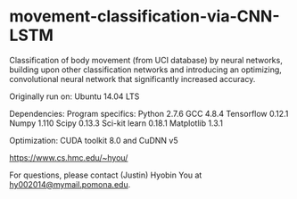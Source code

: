 # movement-classification-via-CNN-LSTM
Classification of body movement (from UCI database) by neural networks, building upon other classification networks and introducing an optimizing, convolutional neural network that significantly increased accuracy.


Originally run on:
Ubuntu 14.04 LTS 

Dependencies:
Program specifics:
Python 2.7.6 GCC 4.8.4
Tensorflow 0.12.1
Numpy 1.110
Scipy 0.13.3
Sci-kit learn 0.18.1
Matplotlib 1.3.1

Optimization:
CUDA toolkit 8.0 and CuDNN v5

https://www.cs.hmc.edu/~hyou/

For questions, please contact (Justin) Hyobin You at hy002014@mymail.pomona.edu.
